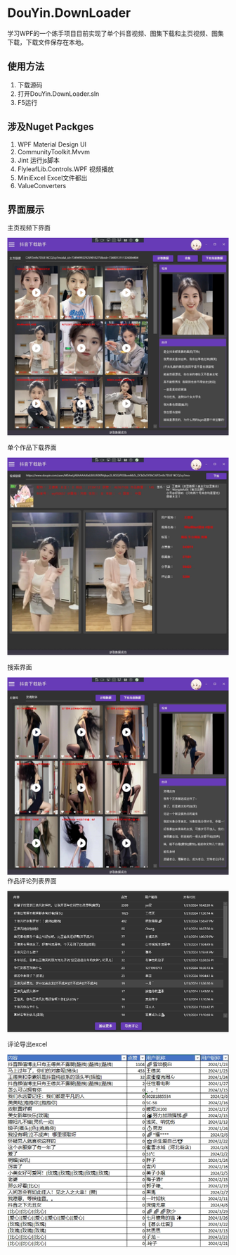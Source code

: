 # DouYin.DownLoader
学习WPF的一个练手项目目前实现了单个抖音视频、图集下载和主页视频、图集下载，下载文件保存在本地。

## 使用方法
1. 下载源码
2. 打开DouYin.DownLoader.sln
3. F5运行
## 涉及Nuget Packges
1. WPF Material Design UI
2. CommunityToolkit.Mvvm   
3. Jint 运行js脚本
4. FlyleafLib.Controls.WPF 视频播放
5. MiniExcel Excel文件都出
6. ValueConverters 
## 界面展示
主页视频下界面

![主页视频下界面](./images/主页.png)

单个作品下载界面

![单个作品下载界面](./images/单个视频.png)

搜索界面

![搜索界面](./images/搜索.png)
作品评论列表界面

![作品评论列表界面](./images/评论列表.png)

评论导出excel

![评论导出excel](./images/评论导出.png)



